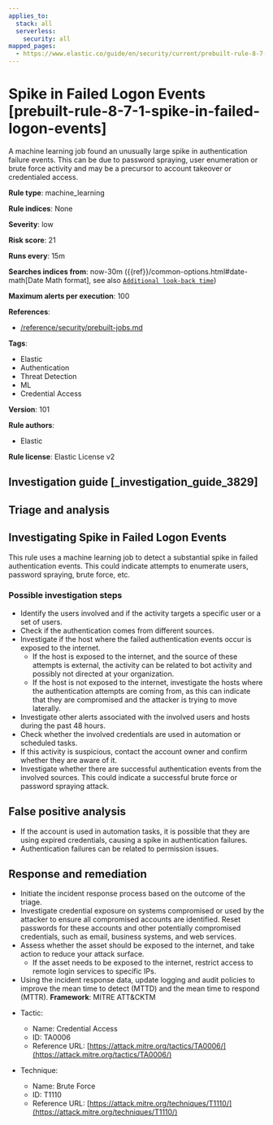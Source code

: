 ```yaml
---
applies_to:
  stack: all
  serverless:
    security: all
mapped_pages:
  - https://www.elastic.co/guide/en/security/current/prebuilt-rule-8-7-1-spike-in-failed-logon-events.html
---
```


# Spike in Failed Logon Events [prebuilt-rule-8-7-1-spike-in-failed-logon-events]

A machine learning job found an unusually large spike in authentication failure events. This can be due to password spraying, user enumeration or brute force activity and may be a precursor to account takeover or credentialed access.

**Rule type**: machine_learning

**Rule indices**: None

**Severity**: low

**Risk score**: 21

**Runs every**: 15m

**Searches indices from**: now-30m ({{ref}}/common-options.html#date-math[Date Math format], see also [`Additional look-back time`](docs-content://solutions/security/detect-and-alert/create-detection-rule.md#rule-schedule))

**Maximum alerts per execution**: 100

**References**:

* [/reference/security/prebuilt-jobs.md](/reference/prebuilt-jobs.md)

**Tags**:

* Elastic
* Authentication
* Threat Detection
* ML
* Credential Access

**Version**: 101

**Rule authors**:

* Elastic

**Rule license**: Elastic License v2

## Investigation guide [_investigation_guide_3829]

## Triage and analysis

## Investigating Spike in Failed Logon Events

This rule uses a machine learning job to detect a substantial spike in failed authentication events. This could indicate attempts to enumerate users, password spraying, brute force, etc.

### Possible investigation steps

- Identify the users involved and if the activity targets a specific user or a set of users.
- Check if the authentication comes from different sources.
- Investigate if the host where the failed authentication events occur is exposed to the internet.
  - If the host is exposed to the internet, and the source of these attempts is external, the activity can be related to bot activity and possibly not directed at your organization.
  - If the host is not exposed to the internet, investigate the hosts where the authentication attempts are coming from, as this can indicate that they are compromised and the attacker is trying to move laterally.
- Investigate other alerts associated with the involved users and hosts during the past 48 hours.
- Check whether the involved credentials are used in automation or scheduled tasks.
- If this activity is suspicious, contact the account owner and confirm whether they are aware of it.
- Investigate whether there are successful authentication events from the involved sources. This could indicate a successful brute force or password spraying attack.

## False positive analysis

- If the account is used in automation tasks, it is possible that they are using expired credentials, causing a spike in authentication failures.
- Authentication failures can be related to permission issues.

## Response and remediation

- Initiate the incident response process based on the outcome of the triage.
- Investigate credential exposure on systems compromised or used by the attacker to ensure all compromised accounts are identified. Reset passwords for these accounts and other potentially compromised credentials, such as email, business systems, and web services.
- Assess whether the asset should be exposed to the internet, and take action to reduce your attack surface.
  - If the asset needs to be exposed to the internet, restrict access to remote login services to specific IPs.
- Using the incident response data, update logging and audit policies to improve the mean time to detect (MTTD) and the mean time to respond (MTTR).
**Framework**: MITRE ATT&CKTM

* Tactic:

    * Name: Credential Access
    * ID: TA0006
    * Reference URL: [https://attack.mitre.org/tactics/TA0006/](https://attack.mitre.org/tactics/TA0006/)

* Technique:

    * Name: Brute Force
    * ID: T1110
    * Reference URL: [https://attack.mitre.org/techniques/T1110/](https://attack.mitre.org/techniques/T1110/)



